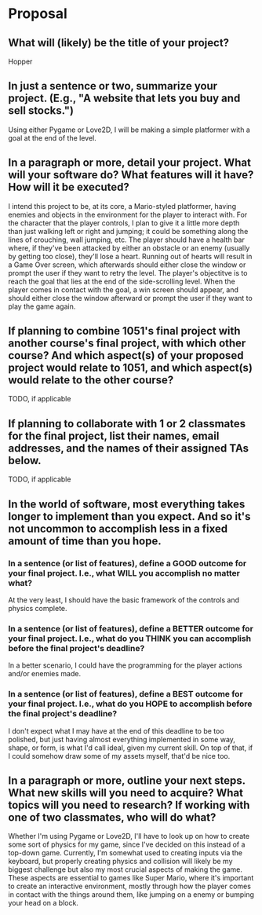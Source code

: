# Proposal

## What will (likely) be the title of your project?

Hopper


## In just a sentence or two, summarize your project. (E.g., "A website that lets you buy and sell stocks.")

Using either Pygame or Love2D, I will be making a simple platformer with a goal at the end of the level.


## In a paragraph or more, detail your project. What will your software do? What features will it have? How will it be executed?

I intend this project to be, at its core, a Mario-styled platformer, having enemies and objects in the environment for the player to interact with.
For the character that the player controls, I plan to give it a little more depth than just walking left or right and jumping; it could be something along the lines of crouching, wall jumping, etc.
The player should have a health bar where, if they've been attacked by either an obstacle or an enemy (usually by getting too close), they'll lose a heart.
Running out of hearts will result in a Game Over screen, which afterwards should either close the window or prompt the user if they want to retry the level.
The player's objectitve is to reach the goal that lies at the end of the side-scrolling level.
When the player comes in contact with the goal, a win screen should appear, and should either close the window afterward or prompt the user if they want to play the game again.

## If planning to combine 1051's final project with another course's final project, with which other course? And which aspect(s) of your proposed project would relate to 1051, and which aspect(s) would relate to the other course?

TODO, if applicable


## If planning to collaborate with 1 or 2 classmates for the final project, list their names, email addresses, and the names of their assigned TAs below.

TODO, if applicable


## In the world of software, most everything takes longer to implement than you expect. And so it's not uncommon to accomplish less in a fixed amount of time than you hope.

### In a sentence (or list of features), define a GOOD outcome for your final project. I.e., what WILL you accomplish no matter what?

At the very least, I should have the basic framework of the controls and physics complete.


### In a sentence (or list of features), define a BETTER outcome for your final project. I.e., what do you THINK you can accomplish before the final project's deadline?

In a better scenario, I could have the programming for the player actions and/or enemies made.


### In a sentence (or list of features), define a BEST outcome for your final project. I.e., what do you HOPE to accomplish before the final project's deadline?

I don't expect what I may have at the end of this deadline to be too polished, but just having almost everything implemented in some way, shape, or form, is what I'd call ideal, given my current skill. On top of that, if I could somehow draw some of my assets myself, that'd be nice too.


## In a paragraph or more, outline your next steps. What new skills will you need to acquire? What topics will you need to research? If working with one of two classmates, who will do what?

Whether I'm using Pygame or Love2D, I'll have to look up on how to create some sort of physics for my game, since I've decided on this instead of a top-down game.
Currently, I'm somewhat used to creating inputs via the keyboard, but properly creating physics and collision will likely be my biggest challenge but also my most crucial aspects of making the game.
These aspects are essential to games like Super Mario, where it's important to create an interactive environment, mostly through how the player comes in contact with the things around them, like jumping on a enemy or bumping your head on a block.
